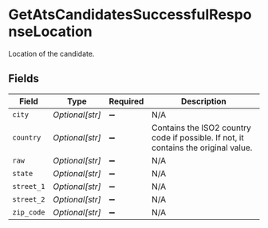 # GetAtsCandidatesSuccessfulResponseLocation

Location of the candidate.


## Fields

| Field                                                                               | Type                                                                                | Required                                                                            | Description                                                                         |
| ----------------------------------------------------------------------------------- | ----------------------------------------------------------------------------------- | ----------------------------------------------------------------------------------- | ----------------------------------------------------------------------------------- |
| `city`                                                                              | *Optional[str]*                                                                     | :heavy_minus_sign:                                                                  | N/A                                                                                 |
| `country`                                                                           | *Optional[str]*                                                                     | :heavy_minus_sign:                                                                  | Contains the ISO2 country code if possible. If not, it contains the original value. |
| `raw`                                                                               | *Optional[str]*                                                                     | :heavy_minus_sign:                                                                  | N/A                                                                                 |
| `state`                                                                             | *Optional[str]*                                                                     | :heavy_minus_sign:                                                                  | N/A                                                                                 |
| `street_1`                                                                          | *Optional[str]*                                                                     | :heavy_minus_sign:                                                                  | N/A                                                                                 |
| `street_2`                                                                          | *Optional[str]*                                                                     | :heavy_minus_sign:                                                                  | N/A                                                                                 |
| `zip_code`                                                                          | *Optional[str]*                                                                     | :heavy_minus_sign:                                                                  | N/A                                                                                 |
